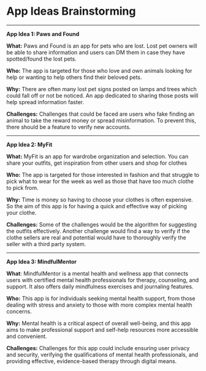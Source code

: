 # App Ideas Brainstorming
----------

 **App Idea 1: Paws and Found**
 
 **What:** Paws and Found is an app for pets who are lost. Lost pet owners will be able to share information and users can DM them in case they have spotted/found the lost pets.
 
 **Who:** The app is targeted for those who love and own animals looking for help or wanting to help others find their beloved pets.
 
**Why:** There are often many lost pet signs posted on lamps and trees which could fall off or not be noticed. An app dedicated to sharing those posts will help spread information faster.

 **Challenges:** Challenges that could be faced are users who fake finding an animal to take the reward money or spread misinformation. To prevent this, there should be a feature to verify new accounts.
 
 ------------------
 **App Idea 2: MyFit**
 
 **What:** MyFit is an app for wardrobe organization and selection. You can share your outfits, get inspiration from other users and shop for clothes
 
 **Who:** The app is targeted for those interested in fashion and that struggle to pick what to wear for the week as well as those that have too much clothe to pick from.
 
 **Why:** Time is money so having to choose your clothes is often expensive. So the aim of this app is for having a quick and effective way of picking your clothe.
 
 **Challenges:** Some of the challenges would be the algorithm for suggesting the outfits effectively. Another challenge would find a way to verify if the clothe sellers are real and potential would have to thoroughly verify the seller with a third party system.
 
 -----------
 **App Idea 3: MindfulMentor**

**What**: MindfulMentor is a mental health and wellness app that connects users with certified mental health professionals for therapy, counseling, and support. It also offers daily mindfulness exercises and journaling features.

**Who:** This app is for individuals seeking mental health support, from those dealing with stress and anxiety to those with more complex mental health concerns.

**Why:** Mental health is a critical aspect of overall well-being, and this app aims to make professional support and self-help resources more accessible and convenient.

**Challenges:** Challenges for this app could include ensuring user privacy and security, verifying the qualifications of mental health professionals, and providing effective, evidence-based therapy through digital means.